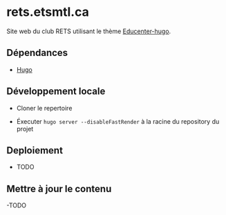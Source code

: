 # rets.etsmtl.ca
Site web du club RETS utilisant le thème [Educenter-hugo](https://github.com/themefisher/educenter-hugo).

## Dépendances

- [Hugo](https://gohugo.io/) 

## Développement locale

- Cloner le repertoire

- Éxecuter ```hugo server --disableFastRender``` à la racine du repository du projet

## Deploiement

- TODO

## Mettre à jour le contenu

-TODO